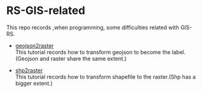 # RS-GIS-related

This repo records ,when programming, some difficulties related with GIS-RS.


* [geojson2raster](https://github.com/huijianpzh/RS-GIS-related/tree/master/geojson2raster) <br>
This tutorial records how to transform geojson to become the label.(Geojson and raster share the same extent.)

* [shp2raster](https://github.com/huijianpzh/RS-GIS-related/edit/master/shp2raster/README.MD) <br>
This tutorial records how to transform shapefile to the raster.(Shp has a bigger extent.)

